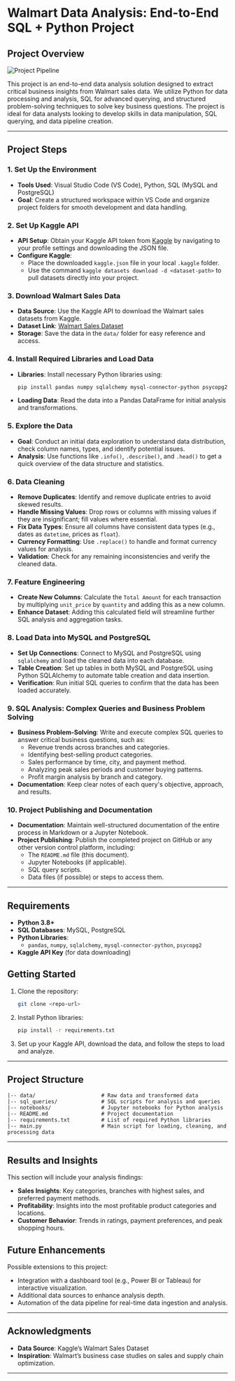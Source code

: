 # Walmart Data Analysis: End-to-End SQL + Python Project

## Project Overview

![Project Pipeline](https://github.com/najirh/Walmart_SQL_Python/blob/main/walmart_project-piplelines.png)

This project is an end-to-end data analysis solution designed to extract critical business insights from Walmart sales data. We utilize Python for data processing and analysis, SQL for advanced querying, and structured problem-solving techniques to solve key business questions. The project is ideal for data analysts looking to develop skills in data manipulation, SQL querying, and data pipeline creation.

---

## Project Steps

### 1. Set Up the Environment

- **Tools Used**: Visual Studio Code (VS Code), Python, SQL (MySQL and PostgreSQL)
- **Goal**: Create a structured workspace within VS Code and organize project folders for smooth development and data handling.

### 2. Set Up Kaggle API

- **API Setup**: Obtain your Kaggle API token from [Kaggle](https://www.kaggle.com/) by navigating to your profile settings and downloading the JSON file.
- **Configure Kaggle**:
  - Place the downloaded `kaggle.json` file in your local `.kaggle` folder.
  - Use the command `kaggle datasets download -d <dataset-path>` to pull datasets directly into your project.

### 3. Download Walmart Sales Data

- **Data Source**: Use the Kaggle API to download the Walmart sales datasets from Kaggle.
- **Dataset Link**: [Walmart Sales Dataset](https://www.kaggle.com/najir0123/walmart-10k-sales-datasets)
- **Storage**: Save the data in the `data/` folder for easy reference and access.

### 4. Install Required Libraries and Load Data

- **Libraries**: Install necessary Python libraries using:
  ```bash
  pip install pandas numpy sqlalchemy mysql-connector-python psycopg2
  ```
- **Loading Data**: Read the data into a Pandas DataFrame for initial analysis and transformations.

### 5. Explore the Data

- **Goal**: Conduct an initial data exploration to understand data distribution, check column names, types, and identify potential issues.
- **Analysis**: Use functions like `.info()`, `.describe()`, and `.head()` to get a quick overview of the data structure and statistics.

### 6. Data Cleaning

- **Remove Duplicates**: Identify and remove duplicate entries to avoid skewed results.
- **Handle Missing Values**: Drop rows or columns with missing values if they are insignificant; fill values where essential.
- **Fix Data Types**: Ensure all columns have consistent data types (e.g., dates as `datetime`, prices as `float`).
- **Currency Formatting**: Use `.replace()` to handle and format currency values for analysis.
- **Validation**: Check for any remaining inconsistencies and verify the cleaned data.

### 7. Feature Engineering

- **Create New Columns**: Calculate the `Total Amount` for each transaction by multiplying `unit_price` by `quantity` and adding this as a new column.
- **Enhance Dataset**: Adding this calculated field will streamline further SQL analysis and aggregation tasks.

### 8. Load Data into MySQL and PostgreSQL

- **Set Up Connections**: Connect to MySQL and PostgreSQL using `sqlalchemy` and load the cleaned data into each database.
- **Table Creation**: Set up tables in both MySQL and PostgreSQL using Python SQLAlchemy to automate table creation and data insertion.
- **Verification**: Run initial SQL queries to confirm that the data has been loaded accurately.

### 9. SQL Analysis: Complex Queries and Business Problem Solving

- **Business Problem-Solving**: Write and execute complex SQL queries to answer critical business questions, such as:
  - Revenue trends across branches and categories.
  - Identifying best-selling product categories.
  - Sales performance by time, city, and payment method.
  - Analyzing peak sales periods and customer buying patterns.
  - Profit margin analysis by branch and category.
- **Documentation**: Keep clear notes of each query's objective, approach, and results.

### 10. Project Publishing and Documentation

- **Documentation**: Maintain well-structured documentation of the entire process in Markdown or a Jupyter Notebook.
- **Project Publishing**: Publish the completed project on GitHub or any other version control platform, including:
  - The `README.md` file (this document).
  - Jupyter Notebooks (if applicable).
  - SQL query scripts.
  - Data files (if possible) or steps to access them.

---

## Requirements

- **Python 3.8+**
- **SQL Databases**: MySQL, PostgreSQL
- **Python Libraries**:
  - `pandas`, `numpy`, `sqlalchemy`, `mysql-connector-python`, `psycopg2`
- **Kaggle API Key** (for data downloading)

## Getting Started

1. Clone the repository:
   ```bash
   git clone <repo-url>
   ```
2. Install Python libraries:
   ```bash
   pip install -r requirements.txt
   ```
3. Set up your Kaggle API, download the data, and follow the steps to load and analyze.

---

## Project Structure

```plaintext
|-- data/                     # Raw data and transformed data
|-- sql_queries/              # SQL scripts for analysis and queries
|-- notebooks/                # Jupyter notebooks for Python analysis
|-- README.md                 # Project documentation
|-- requirements.txt          # List of required Python libraries
|-- main.py                   # Main script for loading, cleaning, and processing data
```

---

## Results and Insights

This section will include your analysis findings:

- **Sales Insights**: Key categories, branches with highest sales, and preferred payment methods.
- **Profitability**: Insights into the most profitable product categories and locations.
- **Customer Behavior**: Trends in ratings, payment preferences, and peak shopping hours.

## Future Enhancements

Possible extensions to this project:

- Integration with a dashboard tool (e.g., Power BI or Tableau) for interactive visualization.
- Additional data sources to enhance analysis depth.
- Automation of the data pipeline for real-time data ingestion and analysis.

---

## Acknowledgments

- **Data Source**: Kaggle’s Walmart Sales Dataset
- **Inspiration**: Walmart’s business case studies on sales and supply chain optimization.

---
